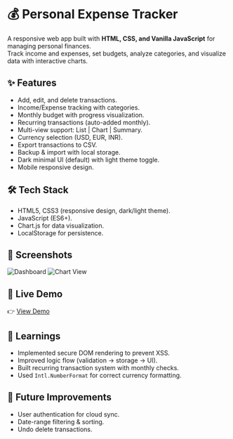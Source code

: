 # 💰 Personal Expense Tracker

A responsive web app built with **HTML, CSS, and Vanilla JavaScript** for managing personal finances.  
Track income and expenses, set budgets, analyze categories, and visualize data with interactive charts.

## ✨ Features
- Add, edit, and delete transactions.
- Income/Expense tracking with categories.
- Monthly budget with progress visualization.
- Recurring transactions (auto-added monthly).
- Multi-view support: List | Chart | Summary.
- Currency selection (USD, EUR, INR).
- Export transactions to CSV.
- Backup & import with local storage.
- Dark minimal UI (default) with light theme toggle.
- Mobile responsive design.

## 🛠️ Tech Stack
- HTML5, CSS3 (responsive design, dark/light theme).
- JavaScript (ES6+).
- Chart.js for data visualization.
- LocalStorage for persistence.

## 📸 Screenshots
![Dashboard](/assets/dashboard.png)
![Chart View](/assets/chart.png)

## 🚀 Live Demo
👉 [View Demo](https://expense-tracker-js-two.vercel.app/)

## 📖 Learnings
- Implemented secure DOM rendering to prevent XSS.
- Improved logic flow (validation → storage → UI).
- Built recurring transaction system with monthly checks.
- Used `Intl.NumberFormat` for correct currency formatting.

## 🔮 Future Improvements
- User authentication for cloud sync.
- Date-range filtering & sorting.
- Undo delete transactions.
